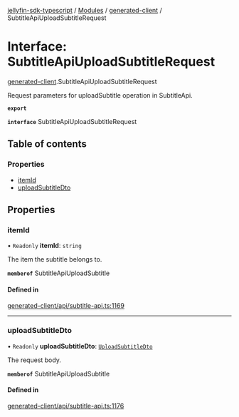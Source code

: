 [jellyfin-sdk-typescript](../README.md) / [Modules](../modules.md) / [generated-client](../modules/generated_client.md) / SubtitleApiUploadSubtitleRequest

# Interface: SubtitleApiUploadSubtitleRequest

[generated-client](../modules/generated_client.md).SubtitleApiUploadSubtitleRequest

Request parameters for uploadSubtitle operation in SubtitleApi.

**`export`**

**`interface`** SubtitleApiUploadSubtitleRequest

## Table of contents

### Properties

- [itemId](generated_client.SubtitleApiUploadSubtitleRequest.md#itemid)
- [uploadSubtitleDto](generated_client.SubtitleApiUploadSubtitleRequest.md#uploadsubtitledto)

## Properties

### itemId

• `Readonly` **itemId**: `string`

The item the subtitle belongs to.

**`memberof`** SubtitleApiUploadSubtitle

#### Defined in

[generated-client/api/subtitle-api.ts:1169](https://github.com/thornbill/jellyfin-sdk-typescript/blob/350a9a5/src/generated-client/api/subtitle-api.ts#L1169)

___

### uploadSubtitleDto

• `Readonly` **uploadSubtitleDto**: [`UploadSubtitleDto`](generated_client.UploadSubtitleDto.md)

The request body.

**`memberof`** SubtitleApiUploadSubtitle

#### Defined in

[generated-client/api/subtitle-api.ts:1176](https://github.com/thornbill/jellyfin-sdk-typescript/blob/350a9a5/src/generated-client/api/subtitle-api.ts#L1176)
